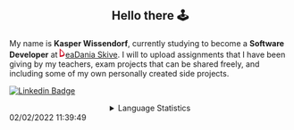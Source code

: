 ## <p align="center">Hello there 🕹️</p>

My name is **Kasper Wissendorf**, currently studying to become a **Software Developer** at [![Icon](/icons/Dania.png)eaDania Skive](https://eadania.com/). I will to upload assignments that I have been giving by my teachers, exam projects that can be shared freely, and including some of my own personally created side projects.

[![Linkedin Badge](https://img.shields.io/badge/-Kasper%20Wissendorf-blue?style=flat-square&logo=Linkedin&logoColor=white&link=https://www.linkedin.com/in/kasper-wissendorf-7279011b6/)](https://www.linkedin.com/in/kasper-wissendorf-7279011b6/)

<details>
<summary align="center">Language Statistics</summary>
| Language | Percent |
| -------- | ------- |
| TypeScript | 34.79 |
| HTML | 23.09 |
| C# | 16.93 |
| JavaScript | 11.01 |
| Lua | 7.17 |
| CSS | 4.71 |
| JSON | 1.93 |
| Text | 0.2 |
| Perl | 0.17 |
</details>
02/02/2022 11:39:49
